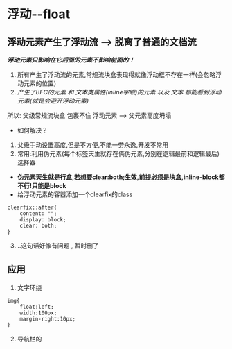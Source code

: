 # 浮动--float

## 浮动元素产生了浮动流 --> 脱离了普通的文档流
***浮动元素只影响在它后面的元素不影响前面的！***

1. 所有产生了浮动流的元素,常规流块盒表现得就像浮动框不存在一样(会忽略浮动元素的位置)
2. *产生了BFC的元素 和 文本类属性(inline字眼)的元素 以及 文本 都能看到浮动元素(就是会避开浮动元素)*

所以: 父级常规流块盒 包裹不住 浮动元素 --> 父元素高度坍塌
 
- 如何解决？

1. 父级手动设置高度,但是不方便,不能一劳永逸,开发不常用
2. 常用:利用伪元素(每个标签天生就存在俩伪元素,分别在逻辑最前和逻辑最后)选择器
- **伪元素天生就是行盒,若想要clear:both;生效,前提必须是块盒,inline-block都不行!只能是block**
- 给浮动元素的容器添加一个clearfix的class
```
clearfix::after{
    content: "";
    display: block;
    clear: both;
}
```
3. ..这句话好像有问题 , 暂时删了

## 应用

1. 文字环绕
```
img{
    float:left;
    width:100px;
    margin-right:10px;
}
```

2. 导航栏的
